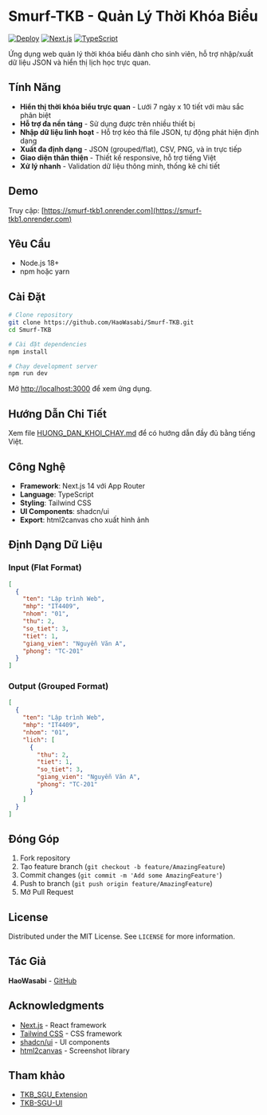 # Smurf-TKB - Quản Lý Thời Khóa Biểu

[![Deploy](https://img.shields.io/badge/deploy-vercel-black)](https://smurf-tkb.onrender.com/)
[![Next.js](https://img.shields.io/badge/Next.js-14-black)](https://nextjs.org/)
[![TypeScript](https://img.shields.io/badge/TypeScript-5-blue)](https://www.typescriptlang.org/)

Ứng dụng web quản lý thời khóa biểu dành cho sinh viên, hỗ trợ nhập/xuất dữ liệu JSON và hiển thị lịch học trực quan.

## Tính Năng

- **Hiển thị thời khóa biểu trực quan** - Lưới 7 ngày x 10 tiết với màu sắc phân biệt
- **Hỗ trợ đa nền tảng** - Sử dụng được trên nhiều thiết bị
- **Nhập dữ liệu linh hoạt** - Hỗ trợ kéo thả file JSON, tự động phát hiện định dạng
- **Xuất đa định dạng** - JSON (grouped/flat), CSV, PNG, và in trực tiếp
- **Giao diện thân thiện** - Thiết kế responsive, hỗ trợ tiếng Việt
- **Xử lý nhanh** - Validation dữ liệu thông minh, thống kê chi tiết

## Demo

Truy cập: [https://smurf-tkb1.onrender.com](https://smurf-tkb1.onrender.com)

## Yêu Cầu

- Node.js 18+
- npm hoặc yarn

## Cài Đặt

```bash
# Clone repository
git clone https://github.com/HaoWasabi/Smurf-TKB.git
cd Smurf-TKB

# Cài đặt dependencies
npm install

# Chạy development server
npm run dev
```

Mở [http://localhost:3000](http://localhost:3000) để xem ứng dụng.

## Hướng Dẫn Chi Tiết

Xem file [HUONG_DAN_KHOI_CHAY.md](./HUONG_DAN_KHOI_CHAY.md) để có hướng dẫn đầy đủ bằng tiếng Việt.

## Công Nghệ

- **Framework**: Next.js 14 với App Router
- **Language**: TypeScript
- **Styling**: Tailwind CSS
- **UI Components**: shadcn/ui
- **Export**: html2canvas cho xuất hình ảnh

## Định Dạng Dữ Liệu

### Input (Flat Format)
```json
[
  {
    "ten": "Lập trình Web",
    "mhp": "IT4409",
    "nhom": "01",
    "thu": 2,
    "so_tiet": 3,
    "tiet": 1,
    "giang_vien": "Nguyễn Văn A",
    "phong": "TC-201"
  }
]
```

### Output (Grouped Format)
```json
[
  {
    "ten": "Lập trình Web",
    "mhp": "IT4409",
    "nhom": "01",
    "lich": [
      {
        "thu": 2,
        "tiet": 1,
        "so_tiet": 3,
        "giang_vien": "Nguyễn Văn A",
        "phong": "TC-201"
      }
    ]
  }
]
```

## Đóng Góp

1. Fork repository
2. Tạo feature branch (`git checkout -b feature/AmazingFeature`)
3. Commit changes (`git commit -m 'Add some AmazingFeature'`)
4. Push to branch (`git push origin feature/AmazingFeature`)
5. Mở Pull Request

## License

Distributed under the MIT License. See `LICENSE` for more information.

## Tác Giả

**HaoWasabi** - [GitHub](https://github.com/HaoWasabi)

## Acknowledgments

- [Next.js](https://nextjs.org/) - React framework
- [Tailwind CSS](https://tailwindcss.com/) - CSS framework
- [shadcn/ui](https://ui.shadcn.com/) - UI components
- [html2canvas](https://html2canvas.hertzen.com/) - Screenshot library

## Tham khảo
- [TKB_SGU_Extension](https://github.com/huukhuong/TKB_SGU_Extension)
- [TKB-SGU-UI](https://github.com/nguyluky/TKB-SGU-UI)